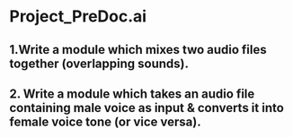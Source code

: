 # Project_PreDoc.ai

<h2>1.Write a module which mixes two audio files together (overlapping sounds).<br></h2>

<h2>2. Write a module which takes an audio file containing male voice as input & converts it into female voice tone (or vice versa).<br></h2>
